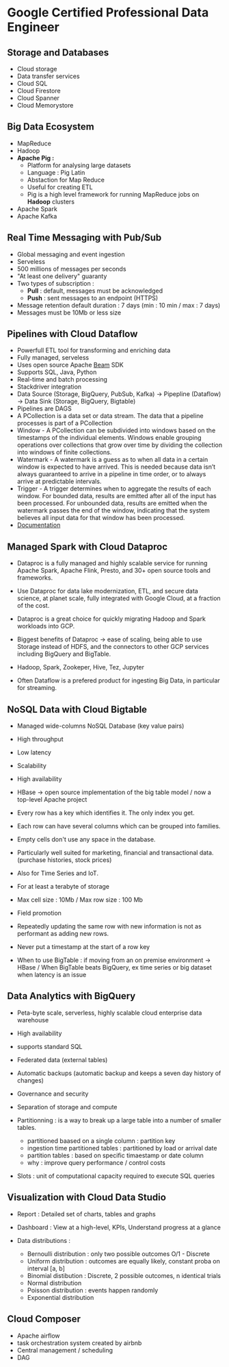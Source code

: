 # Google Certified Professional Data Engineer

## Storage and Databases

- Cloud storage
- Data transfer services
- Cloud SQL 
- Cloud Firestore
- Cloud Spanner
- Cloud Memorystore


## Big Data Ecosystem

- MapReduce
- Hadoop
- __Apache Pig :__
  - Platform for analysing large datasets
  - Language : Pig Latin
  - Abstaction for Map Reduce
  - Useful for creating ETL
  - Pig is a high level framework for running MapReduce jobs on __Hadoop__ clusters
- Apache Spark
- Apache Kafka


## Real Time Messaging with Pub/Sub

- Global messaging and event ingestion 
- Serveless
- 500 millions of messages per seconds
- "At least one delivery" guaranty
- Two types of subscription :
  - __Pull__ : default, messages must be acknowledged 
  - __Push__ : sent messages to an endpoint (HTTPS)
- Message retention default duration : 7 days (min : 10 min / max : 7 days)
- Messages must be 10Mb or less size


## Pipelines with Cloud Dataflow

- Powerfull ETL tool for transforming and enriching data
- Fully managed, serveless
- Uses open source Apache [Beam](https://beam.apache.org/) SDK
- Supports SQL, Java, Python
- Real-time and batch processing
- Stackdriver integration
- Data Source (Storage, BigQuery, PubSub, Kafka) -> Pipepline (Dataflow) -> Data Sink (Storage, BigQuery, Bigtable)
- Pipelines are DAGS
- A PCollection is a data set or data stream. The data that a pipeline processes is part of a PCollection
- Window - A PCollection can be subdivided into windows based on the timestamps of the individual elements. Windows enable grouping operations over collections that grow over time by dividing the collection into windows of finite collections.
- Watermark - A watermark is a guess as to when all data in a certain window is expected to have arrived. This is needed because data isn’t always guaranteed to arrive in a pipeline in time order, or to always arrive at predictable intervals.
- Trigger - A trigger determines when to aggregate the results of each window. For bounded data, results are emitted after all of the input has been processed. For unbounded data, results are emitted when the watermark passes the end of the window, indicating that the system believes all input data for that window has been processed.
- [Documentation](https://beam.apache.org/documentation/basics/)

## Managed Spark with Cloud Dataproc

- Dataproc is a fully managed and highly scalable service for running Apache Spark, Apache Flink, Presto, and 30+ open source tools and frameworks.
- Use Dataproc for data lake modernization, ETL, and secure data science, at planet scale, fully integrated with Google Cloud, at a fraction of the cost.

- Dataproc is a great choice for quickly migrating Hadoop and Spark workloads into GCP.
- Biggest benefits of Dataproc -> ease of scaling, being able to use Storage instead of HDFS, and the connectors to other GCP services including BigQuery and BigTable.
- Hadoop, Spark, Zookeper, Hive, Tez, Jupyter
- Often Dataflow is a prefered product for ingesting Big Data, in particular for streaming. 

## NoSQL Data with Cloud Bigtable

- Managed wide-columns NoSQL Database (key value pairs)
- High throughput
- Low latency
- Scalability
- High availability

- HBase -> open source implementation of the big table model / now a top-level Apache project

- Every row has a key which identifies it. The only index you get. 
- Each row can have several columns which can be grouped into families.
- Empty cells don't use any space in the database.

- Particularly well suited for marketing, financial and transactional data. (purchase histories, stock prices) 
- Also for Time Series and IoT.
- For at least a terabyte of storage
- Max cell size : 10Mb / Max row size : 100 Mb
- Field promotion
- Repeatedly updating the same row with new information is not as performant as adding new rows.
- Never put a timestamp at the start of a row key
- When to use BigTable : if moving from an on premise environment -> HBase / When BigTable beats BigQuery, ex time series or big dataset when latency is an issue

## Data Analytics with BigQuery

- Peta-byte scale, serverless, highly scalable cloud enterprise data warehouse
- High availability
- supports standard SQL 
- Federated data (external tables)
- Automatic backups (automatic backup and keeps a seven day history of changes)
- Governance and security
- Separation of storage and compute

- Partitionning : is a way to break up a large table into a number of smaller tables.
  - partitioned baased on a single column : partition key
  - ingestion time partitioned tables : partitioned by load or arrival date
  - partition tables : based on specific timaestamp or date column
  - why : improve query performance / control costs

- Slots : unit of computational capacity required to execute SQL queries

## Visualization with Cloud Data Studio

- Report : Detailed set of charts, tables and graphs
- Dashboard : View at a high-level, KPIs, Understand progress at a glance

- Data distributions : 
  - Bernoulli distribution : only two possible outcomes O/1 - Discrete
  - Uniform distribution : outcomes are equally likely, constant proba on interval [a, b]
  - Binomial distibution : Discrete, 2 possible outcomes, n identical trials
  - Normal distribution 
  - Poisson distribution : events happen randomly
  - Exponential distribution 
 
## Cloud Composer 

- Apache airflow
- task orchestration system created by airbnb
- Central management / scheduling
- DAG 
